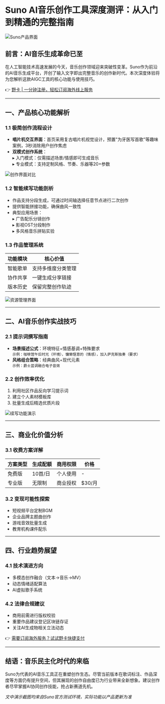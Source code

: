 # Suno AI音乐创作工具深度测评：从入门到精通的完整指南

![Suno产品界面](https://inews.gtimg.com/om_bt/OGY34Dz-MYFJWpMHzwVzXG-AInnprnZRbz1uGgAIJnLNQAA/641)

## 前言：AI音乐生成革命已至
在人工智能技术高速发展的今天，音乐创作领域迎来突破性变革。Suno作为前沿的AI音乐生成平台，开创了输入文字即出完整音乐的创作新时代。本次深度体验将为您解析这款AIGC工具的核心功能与使用技巧。

👉 [野卡 | 一分钟注册，轻松订阅海外线上服务](https://bbtdd.com/yeka)

---

## 一、产品核心功能解析
### 1.1 极简创作流程设计
- **唱片机交互界面**：首页采用复古唱片机视觉设计，预置"为牙医写首歌"等趣味案例，3秒消除用户创作焦虑
- **双模式创作系统**：  
  ▸ 入门模式：仅需描述场景/情感即可生成音乐  
  ▸ 专业模式：支持定制风格、节奏、乐器等20+参数

![创作界面对比](https://inews.gtimg.com/om_bt/Oq5zsaoU0OLa5JirYlux9Tn_8X-N0V0mUVF9x_657yhQIAA/641)

### 1.2 智能续写功能剖析
- 作品支持分段生成，可通过时间轴选择任意节点进行二次创作
- 提供智能拼接功能，确保曲风一致性
- 典型应用场景：  
  ▸ 广告配乐分镜创作  
  ▸ 影视OST分段制作  
  ▸ 多风格音乐拼贴实验

### 1.3 作品管理系统
| 功能模块       | 核心价值                     |
|----------------|----------------------------|
| 智能歌单       | 支持多维度分类管理          |
| 协作共享       | 一键生成分享链接            |
| 版本历史       | 保留完整创作轨迹            |

![资源管理界面](https://inews.gtimg.com/om_bt/Od7KcCk3WsIjqu06LN_X_7aR878kxTKUI0xS6avob9wW8AA/641)

---

## 二、AI音乐创作实战技巧
### 2.1 提示词撰写指南
- **场景描述公式**：环境特征+情感基调+特殊要求  
  `示例：咖啡馆午后时光（环境），慵懒惬意的（情感），加入萨克斯独奏（要求）`
- **风格组合策略**：经典曲风+现代元素  
  `示例：爵士蓝调融合电子音效`

### 2.2 创作效率优化
1. 利用社区作品反向学习提示词
2. 建立个人素材模板库
3. 批量生成后精选优质片段

![续写功能演示](https://inews.gtimg.com/om_bt/OGDI3nD3rIBPBKY3P3IqCROXfAQDx3iT0mB3q5HcfIb6EAA/641)

---

## 三、商业化价值分析
### 3.1 收费方案详解
| 方案类型   | 生成配额  | 商用权限   | 价格       |
|------------|----------|------------|------------|
| 免费版     | 10首/日  | 个人使用   | -          |
| 专业版     | 无限制   | 商业授权   | $30/月     |

### 3.2 变现可能性探索
- 短视频平台定制BGM
- 企业品牌主题曲创作
- 游戏音效批量生成
- 教育机构课件配乐

---

## 四、行业趋势展望
### 4.1 技术演进方向
- 多模态创作融合（文本→音乐→MV）
- 动态情绪适配算法
- AI虚拟歌手系统

### 4.2 法律合规建议
- 商用前需进行版权校验
- 重要作品建议登记区块链存证
- 关注AI生成物相关立法动态

👉 [需要订阅海外服务？试试野卡快捷支付](https://bbtdd.com/yeka)

---

## 结语：音乐民主化时代的来临
Suno为代表的AI音乐工具正在重塑创作生态。尽管当前版本在歌词标注、作品深度等方面仍有提升空间，但其展现的创作自由度已为行业带来全新想象。建议创作者尽早掌握AI协同创作技能，抢占新赛道先机。

*文中演示截图均来自Suno官方测试环境，实际功能以产品更新为准*